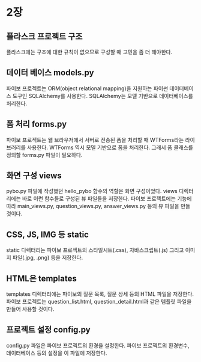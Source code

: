 # 2장

## 플라스크 프로젝트 구조
플라스크에는 구조에 대한 규칙이 없으므로 구성할 때 고민을 좀 더 해야한다.

## 데이터 베이스 models.py
파이보 프로젝트는 ORM(object relational mapping)을 지원하는 파이썬 데이터베이스 도구인 SQLAlchemy를 사용한다. SQLAlchemy는 모델 기반으로 데이터베이스를 처리한다.

## 폼 처리 forms.py
파이보 프로젝트는 웹 브라우저에서 서버로 전송된 폼을 처리할 때 WTForms라는 라이브러리를 사용한다. WTForms 역시 모델 기반으로 폼을 처리한다. 그래서 폼 클래스를 정의할 forms.py 파일이 필요하다.

## 화면 구성 views
pybo.py 파일에 작성했던 hello_pybo 함수의 역할은 화면 구성이었다. views 디렉터리에는 바로 이런 함수들로 구성된 뷰 파일들을 저장한다. 파이보 프로젝트에는 기능에 따라 main_views.py, question_views.py, answer_views.py 등의 뷰 파일을 만들 것이다.

## CSS, JS, IMG 등 static
static 디렉터리는 파이보 프로젝트의 스타일시트(.css), 자바스크립트(.js) 그리고 이미지 파일(.jpg, .png) 등을 저장한다.

## HTML은 templates
templates 디렉터리에는 파이보의 질문 목록, 질문 상세 등의 HTML 파일을 저장한다. 파이보 프로젝트는 question_list.html, question_detail.html과 같은 템플릿 파일을 만들어 사용할 것이다.

## 프로젝트 설정 config.py
config.py 파일은 파이보 프로젝트의 환경을 설정한다. 파이보 프로젝트의 환경변수, 데이터베이스 등의 설정을 이 파일에 저장한다.